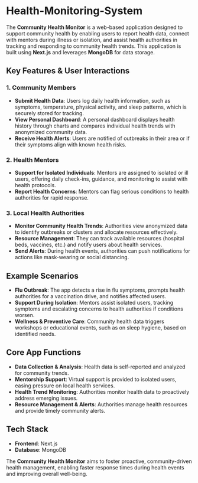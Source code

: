 # Health-Monitoring-System

The **Community Health Monitor** is a web-based application designed to support community health by enabling users to report health data, connect with mentors during illness or isolation, and assist health authorities in tracking and responding to community health trends. This application is built using **Next.js** and leverages **MongoDB** for data storage.

## Key Features & User Interactions

### 1. Community Members
- **Submit Health Data**: Users log daily health information, such as symptoms, temperature, physical activity, and sleep patterns, which is securely stored for tracking.
- **View Personal Dashboard**: A personal dashboard displays health history through charts and compares individual health trends with anonymized community data.
- **Receive Health Alerts**: Users are notified of outbreaks in their area or if their symptoms align with known health risks.

### 2. Health Mentors
- **Support for Isolated Individuals**: Mentors are assigned to isolated or ill users, offering daily check-ins, guidance, and monitoring to assist with health protocols.
- **Report Health Concerns**: Mentors can flag serious conditions to health authorities for rapid response.

### 3. Local Health Authorities
- **Monitor Community Health Trends**: Authorities view anonymized data to identify outbreaks or clusters and allocate resources effectively.
- **Resource Management**: They can track available resources (hospital beds, vaccines, etc.) and notify users about health services.
- **Send Alerts**: During health events, authorities can push notifications for actions like mask-wearing or social distancing.

## Example Scenarios
- **Flu Outbreak**: The app detects a rise in flu symptoms, prompts health authorities for a vaccination drive, and notifies affected users.
- **Support During Isolation**: Mentors assist isolated users, tracking symptoms and escalating concerns to health authorities if conditions worsen.
- **Wellness & Preventive Care**: Community health data triggers workshops or educational events, such as on sleep hygiene, based on identified needs.

## Core App Functions
- **Data Collection & Analysis**: Health data is self-reported and analyzed for community trends.
- **Mentorship Support**: Virtual support is provided to isolated users, easing pressure on local health services.
- **Health Trend Monitoring**: Authorities monitor health data to proactively address emerging issues.
- **Resource Management & Alerts**: Authorities manage health resources and provide timely community alerts.

## Tech Stack
- **Frontend**: Next.js
- **Database**: MongoDB

The **Community Health Monitor** aims to foster proactive, community-driven health management, enabling faster response times during health events and improving overall well-being.

